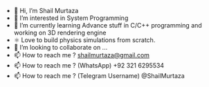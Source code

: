 - 👋 Hi, I’m Shail Murtaza
- 👀 I’m interested in System Programming
- 🌱 I’m currently learning Advance stuff in C/C++ programming and working on 3D rendering engine
- ⚛ Love to build physics simulations from scratch.
- 💞️ I’m looking to collaborate on ...
- 📫 How to reach me ? shailmurtaza@gmail.com
- 📫 How to reach me ? (WhatsApp) +92 321 6295534
- 📫 How to reach me ? (Telegram Username) @ShailMurtaza

<!-- - 👀 I’m interested in Ethical hacking and networking -->
<!---
ShailMurtaza/ShailMurtaza is a ✨ special ✨ repository because its `README.md` (this file) appears on your GitHub profile.
You can click the Preview link to take a look at your changes.
--->
